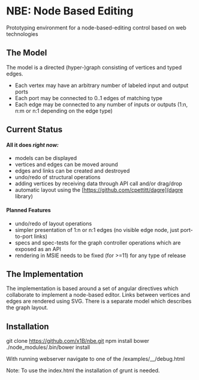 # NBE: Node Based Editing

Prototyping environment for a node-based-editing control based on web technologies

## The Model

The model is a directed (hyper-)graph consisting of vertices and typed edges.

- Each vertex may have an arbitrary number of labeled input and output ports
- Each port may be connected to 0..1 edges of matching type
- Each edge may be connected to any number of inputs or outputs (1:n, n:m or n:1 depending on the edge type)


## Current Status

#### All it does _right now:_

- models can be displayed
- vertices and edges can be moved around
- edges and links can be created and destroyed
- undo/redo of structural operations
- adding vertices by receiving data through API call and/or drag/drop
- automatic layout using the [https://github.com/cpettitt/dagre](dagre library)

#### Planned Features
- undo/redo of layout operations
- simpler presentation of 1:n or n:1 edges (no visible edge node, just port-to-port links)
- specs and spec-tests for the graph controller operations which are exposed as an API
- rendering in MSIE needs to be fixed (for >=11) for any type of release


## The Implementation

The implementation is based around a set of angular directives which collaborate to implement a node-based editor. Links between vertices and edges are rendered using SVG. There is a separate model which describes the graph layout.


## Installation

git clone https://github.com/x1B/nbe.git
npm install bower
./node_modules/.bin/bower install

With running webserver navigate to one of the /examples/__/debug.html 

Note: To use the index.html the installation of grunt is needed.
